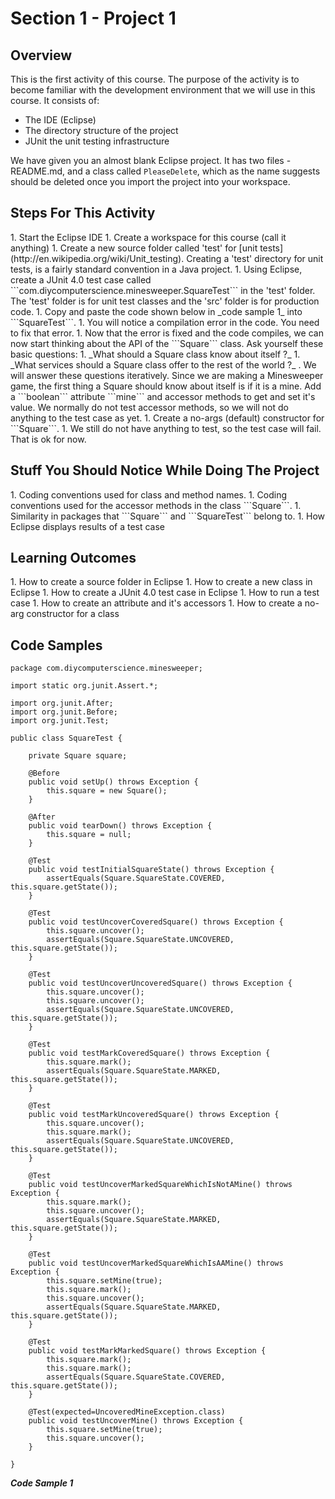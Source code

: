 <h1>Section 1 - Project 1</h1>

<h2>Overview</h2>

This is the first activity of this course. The purpose of the activity is to become familiar with the development environment that we will use in this course. It consists of:

 - The IDE (Eclipse)
 - The directory structure of the project
 - JUnit the unit testing infrastructure
 

We have given you an almost blank Eclipse project. It has two files - README.md, and a class called ```PleaseDelete```, which as the name suggests should be deleted once you import the project into your workspace.

<h2>Steps For This Activity</h2>
 1. Start the Eclipse IDE
 1. Create a workspace for this course (call it anything)
 1. Create a new source folder called 'test' for [unit tests](http://en.wikipedia.org/wiki/Unit_testing). Creating a 'test' directory for unit tests, is a fairly standard convention in a Java project.
 1. Using Eclipse, create a JUnit 4.0 test case called ```com.diycomputerscience.minesweeper.SquareTest``` in the 'test' folder. The 'test' folder is for unit test classes and the 'src' folder is for production code.
 1. Copy and paste the code shown below in _code sample 1_ into ```SquareTest```.
 1. You will notice a compilation error in the code. You need to fix that error.
 1. Now that the error is fixed and the code compiles, we can now start thinking about the API of the ```Square``` class. Ask yourself these basic questions: 
    1. _What should a Square class know about itself ?_  
    1. _What services should a Square class offer to the rest of the world ?_ . 
    We will answer these questions iteratively. Since we are making a Minesweeper game, the first thing a Square should know about itself is if it is a mine. Add a ```boolean``` attribute ```mine``` and accessor methods to get and set it's value. We normally do not test accessor methods, so we will not do anything to the test case as yet.
 1. Create a no-args (default) constructor for ```Square```.
 1. We still do not have anything to test, so the test case will fail. That is ok for now.

<h2>Stuff You Should Notice While Doing The Project</h2>
 1. Coding conventions used for class and method names.
 1. Coding conventions used for the accessor methods in the class ```Square```.
 1. Similarity in packages that ```Square``` and ```SquareTest``` belong to.
 1. How Eclipse displays results of a test case

<h2>Learning Outcomes</h2>
 1. How to create a source folder in Eclipse
 1. How to create a new class in Eclipse
 1. How to create a JUnit 4.0 test case in Eclipse
 1. How to run a test case
 1. How to create an attribute and it's accessors
 1. How to create a no-arg constructor for a class 


<h2>Code Samples</h2>

    package com.diycomputerscience.minesweeper;

    import static org.junit.Assert.*;

    import org.junit.After;
    import org.junit.Before;
    import org.junit.Test;

    public class SquareTest {
	
        private Square square;

        @Before	
        public void setUp() throws Exception {
        	this.square = new Square();
        }

        @After
        public void tearDown() throws Exception {
            this.square = null;
        }

        @Test
        public void testInitialSquareState() throws Exception {
            assertEquals(Square.SquareState.COVERED, this.square.getState());
        }
	
        @Test
        public void testUncoverCoveredSquare() throws Exception {
            this.square.uncover();
            assertEquals(Square.SquareState.UNCOVERED, this.square.getState());
        }

        @Test
        public void testUncoverUncoveredSquare() throws Exception {
            this.square.uncover();
            this.square.uncover();
            assertEquals(Square.SquareState.UNCOVERED, this.square.getState());
        }
	
        @Test
        public void testMarkCoveredSquare() throws Exception {
            this.square.mark();
            assertEquals(Square.SquareState.MARKED, this.square.getState());
        }
	
        @Test
        public void testMarkUncoveredSquare() throws Exception {
            this.square.uncover();
            this.square.mark();
            assertEquals(Square.SquareState.UNCOVERED, this.square.getState());
        }
	
        @Test
        public void testUncoverMarkedSquareWhichIsNotAMine() throws Exception {
            this.square.mark();
            this.square.uncover();		
            assertEquals(Square.SquareState.MARKED, this.square.getState());
        }
	
        @Test
        public void testUncoverMarkedSquareWhichIsAAMine() throws Exception {
            this.square.setMine(true);
            this.square.mark();
            this.square.uncover();		
            assertEquals(Square.SquareState.MARKED, this.square.getState());
        }
	
        @Test
        public void testMarkMarkedSquare() throws Exception {
            this.square.mark();
            this.square.mark();
            assertEquals(Square.SquareState.COVERED, this.square.getState());
        }
	
        @Test(expected=UncoveredMineException.class)
        public void testUncoverMine() throws Exception {
            this.square.setMine(true);
            this.square.uncover();
        }
	
    }


**_Code Sample 1_**